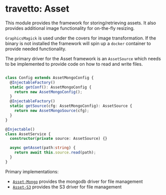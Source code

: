 travetto: Asset
===

This module provides the framework for storing/retrieving assets. It also provides additional image functionality for on-the-fly resizing. 

`GraphicsMagick` is used under the covers for image transformation.  If the binary is not installed the framework will spin up a `docker` container to provide needed functionality.

The primary driver for the Asset framework is an `AssetSource` which needs to be implemented 
to provide code on how to read and write files.  

```typescript

class Config extends AssetMongoConfig {
  @InjectableFactory()
  static getConf(): AssetMongoConfig {
    return new AssetMongoConfig();
  }
  @InjectableFactory()
  static getSource(cfg: AssetMongoConfig): AssetSource {
    return new AssetMongoSource(cfg);
  }
}

@Injectable()
class AssetService {
  constructor(private source: AssetSource) {}

  async getAsset(path:string) {
    return await this.source.read(path);
  }
}
```

Primary implementations:

- [`Asset-Mongo`](https://github.com/travetto/asset-mongo) provides the mongodb driver for file management
- [`Asset-S3`](https://github.com/travetto/asset-s3) provides the S3 driver for file management
